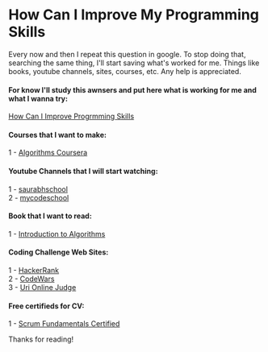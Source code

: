 # How Can I Improve My Programming Skills

Every now and then I repeat this question in google. To stop doing that, searching the same thing, I'll start saving what's worked for me. Things like books, youtube channels, sites, courses, etc. Any help is appreciated.

#### For know I'll study this awnsers and put here what is working for me and what I wanna try: 
[How Can I Improve Progrmming Skills](https://www.quora.com/How-can-I-improve-programming-skills)

#### Courses that I want to make:

1 - [Algorithms Coursera](https://www.coursera.org/specializations/algorithms)

#### Youtube Channels that I will start watching:

1 - [saurabhschool](https://www.youtube.com/user/saurabhschool/playlists)  
2 - [mycodeschool](https://www.youtube.com/user/mycodeschool/playlists)

#### Book that I want to read:

1 - [Introduction to Algorithms](https://www.amazon.com/Introduction-Algorithms-3rd-MIT-Press/dp/0262033844)

#### Coding Challenge Web Sites:

1 - [HackerRank](http://hackerrank.com)  
2 - [CodeWars](https://www.codewars.com)  
3 - [Uri Online Judge](https://www.urionlinejudge.com.br)

#### Free certifieds for CV:

1 - [Scrum Fundamentals Certified](https://www.scrumstudy.com/certification/scrum-fundamentals-certified)  

Thanks for reading!
